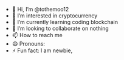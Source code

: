 - 👋 Hi, I’m @tothemoo12
- 👀 I’m interested in cryptocurrency
- 🌱 I’m currently learning coding blockchain
- 💞️ I’m looking to collaborate on nothing
- 📫 How to reach me 
- 😄 Pronouns: 
- ⚡ Fun fact: l am newbie, 

<!---
tothemoo12/tothemoo12 is a ✨ special ✨ repository because its `README.md` (this file) appears on your GitHub profile.
You can click the Preview link to take a look at your changes.
--->
